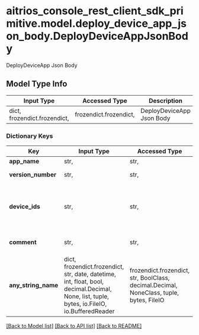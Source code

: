# aitrios_console_rest_client_sdk_primitive.model.deploy_device_app_json_body.DeployDeviceAppJsonBody

DeployDeviceApp Json Body

## Model Type Info
Input Type | Accessed Type | Description | Notes
------------ | ------------- | ------------- | -------------
dict, frozendict.frozendict,  | frozendict.frozendict,  | DeployDeviceApp Json Body | 

### Dictionary Keys
Key | Input Type | Accessed Type | Description | Notes
------------ | ------------- | ------------- | ------------- | -------------
**app_name** | str,  | str,  | App name. | 
**version_number** | str,  | str,  | App version number. | 
**device_ids** | str,  | str,  | Specify multiple device IDs separated by commas. | 
**comment** | str,  | str,  | Comment. *Max. 100 characters. | [optional] 
**any_string_name** | dict, frozendict.frozendict, str, date, datetime, int, float, bool, decimal.Decimal, None, list, tuple, bytes, io.FileIO, io.BufferedReader | frozendict.frozendict, str, BoolClass, decimal.Decimal, NoneClass, tuple, bytes, FileIO | any string name can be used but the value must be the correct type | [optional]

[[Back to Model list]](../../README.md#documentation-for-models) [[Back to API list]](../../README.md#documentation-for-api-endpoints) [[Back to README]](../../README.md)

